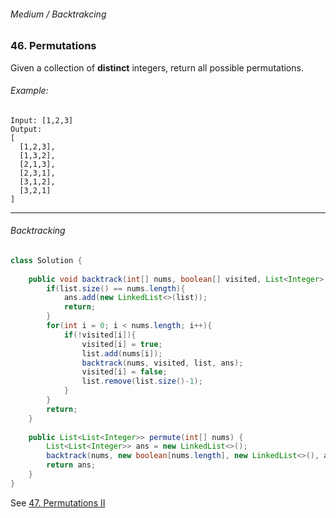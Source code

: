 ###### Medium / Backtrakcing

### 46. Permutations

Given a collection of **distinct** integers, return all possible permutations.

###### Example:
```
Input: [1,2,3]
Output:
[
  [1,2,3],
  [1,3,2],
  [2,1,3],
  [2,3,1],
  [3,1,2],
  [3,2,1]
]
```

***

###### Backtracking

```java
class Solution {
    
    public void backtrack(int[] nums, boolean[] visited, List<Integer> list, List<List<Integer>> ans){
        if(list.size() == nums.length){
            ans.add(new LinkedList<>(list));
            return;
        }
        for(int i = 0; i < nums.length; i++){
            if(!visited[i]){
                visited[i] = true;
                list.add(nums[i]);
                backtrack(nums, visited, list, ans);
                visited[i] = false;
                list.remove(list.size()-1);
            }
        }
        return;
    }
    
    public List<List<Integer>> permute(int[] nums) {
        List<List<Integer>> ans = new LinkedList<>();
        backtrack(nums, new boolean[nums.length], new LinkedList<>(), ans);
        return ans;
    }
}
```

See [47. Permutations II](https://github.com/btghli/Daily-LeetCode/blob/main/Daily/47.%20Permutations%20II.md)
